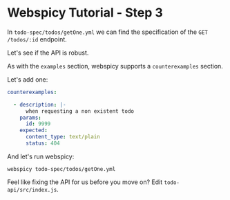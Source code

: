 # Webspicy Tutorial - Step 3

In `todo-spec/todos/getOne.yml` we can find the specification of the `GET /todos/:id` endpoint.

Let's see if the API is robust.

As with the `examples` section, webspicy supports a `counterexamples` section.

Let's add one:

```yaml
counterexamples:

  - description: |-
      when requesting a non existent todo
    params:
      id: 9999
    expected:
      content_type: text/plain
      status: 404
```

And let's run webspicy:

```
webspicy todo-spec/todos/getOne.yml
```

Feel like fixing the API for us before you move on? Edit `todo-api/src/index.js`.
